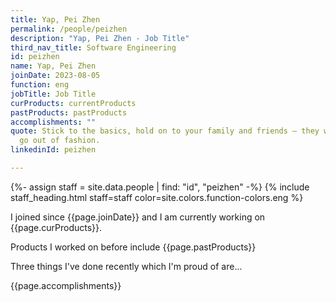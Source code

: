 ```yaml
---
title: Yap, Pei Zhen
permalink: /people/peizhen
description: "Yap, Pei Zhen - Job Title"
third_nav_title: Software Engineering
id: peizhen
name: Yap, Pei Zhen
joinDate: 2023-08-05
function: eng
jobTitle: Job Title
curProducts: currentProducts
pastProducts: pastProducts
accomplishments: ""
quote: Stick to the basics, hold on to your family and friends – they will never
  go out of fashion.
linkedinId: peizhen

---
```


{%- assign staff = site.data.people | find: "id", "peizhen" -%}
{% include staff_heading.html staff=staff color=site.colors.function-colors.eng %}

<p>I joined since {{page.joinDate}} and I am currently working on {{page.curProducts}}.</p>

<p>Products I worked on before include {{page.pastProducts}}</p>

<p>Three things I've done recently which I'm proud of are...</p>
{{page.accomplishments}}
